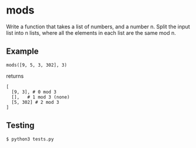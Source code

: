 # mods
Write a function that takes a list of numbers, and a number n. Split the input list into n lists, where all the elements in each list are the same mod n.

## Example
```
mods([9, 5, 3, 302], 3)
```
returns
```
[
  [9, 3], # 0 mod 3
  [],	# 1 mod 3 (none)
  [5, 302] # 2 mod 3
]
```

## Testing
`$ python3 tests.py`
